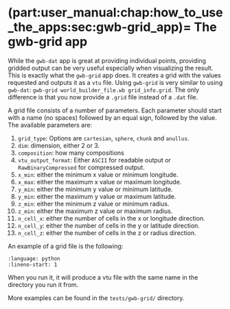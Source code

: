 (part:user_manual:chap:how_to_use_the_apps:sec:gwb-grid_app)=
The gwb-grid app
================

While the `gwb-dat` app is great at providing individual points, providing gridded output can be very useful especially when visualizing the result. This is exactly what the `gwb-grid` app does. It creates a grid with the values requested and outputs it as a `vtu` file. Using `gwb-grid` is very similar to using `gwb-dat`: `gwb-grid world_builder_file.wb grid_info.grid`. The only difference is that you now provide a `.grid` file instead of a `.dat` file.

A grid file consists of a number of parameters. Each parameter should start with a name (no spaces) followed by an equal sign, followed by the value. The available parameters are:

1. `grid_type`: Options are `cartesian`, `sphere`, `chunk` and `anullus`. 
2. `dim`: dimension, either 2 or 3.
3. `composition`: how many compositions
4. `vtu_output_format`: Either `ASCII` for readable output or `RawBinaryCompressed` for compressed output.
5. `x_min`: either the minimum x value or minimum longitude.
6. `x_max`: either the maximum x value or maximum longitude.
7. `y_min`: either the minimum y value or minimum latitude.
8. `y_min`: either the maximum y value or maximum latitude.
9. `z_min`: either the minimum z value or minimum radius.
10. `z_min`: either the maximum z value or maximum radius.
11. `n_cell_x`: either the number of cells in the x or longitude direction.
12. `n_cell_y`: either the number of cells in the y or latitude direction.
12. `n_cell_z`: either the number of cells in the z or radius direction.

An example of a grid file is the following: 

```{literalinclude} ../../../../tests/gwb-grid/spherical_subducting_plate_gridfile.grid 
:language: python
:lineno-start: 1
```

When you run it, it will produce a vtu file with the same name in the directory you run it from. 

More examples can be found in the `tests/gwb-grid/` directory.
